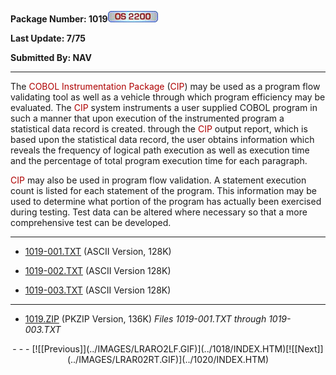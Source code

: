 <x-sas-window top="337" bottom="703" left="67" right="597">



<b>Package Number: 1019</b>![](../IMAGES/OS2200.JPG)


<b>Last Update: 7/75</b>


<b>Submitted By: NAV</b>


&#10;
- - -
The <font color="#AF0000">COBOL Instrumentation Package </font>(<font color="#AF0000">CIP</font>) may be used as a program flow validating
tool as well as a vehicle through which program efficiency may be
evaluated. The <font color="#AF0000">CIP</font> system instruments a
user supplied COBOL program in such a manner that upon execution of
the instrumented program a statistical data record is created.
through the <font color="#AF0000">CIP</font> output report, which is
based upon the statistical data record, the user obtains information
which reveals the frequency of logical path execution as well as
execution time and the percentage of total program execution time for
each paragraph.


<font color="#AF0000">CIP</font> may also be used in program flow
validation. A statement execution count is listed for each statement
of the program. This information may be used to determine what
portion of the program has actually been exercised during testing.
Test data can be altered where necessary so that a more comprehensive
test can be developed.


&#10;
- - -



   
- [1019-001.TXT](1019-001.TXT)
       (ASCII Version, 128K)
    
    
       
- [1019-002.TXT](1019-002.TXT)
       (ASCII Version 128K)
    
    
       
- [1019-003.TXT](1019-003.TXT)
       (ASCII Version 128K)


&#10;
- - -



   
- [1019.ZIP](1019.ZIP)
       (PKZIP Version, 136K) <i>Files 1019-001.TXT through
       1019-003.TXT</i>


<center>
- - -
[![[Previous]](../IMAGES/LRARO2LF.GIF)](../1018/INDEX.HTM)[![[Next]](../IMAGES/LRAR02RT.GIF)](../1020/INDEX.HTM)
</center>


</x-sas-window>